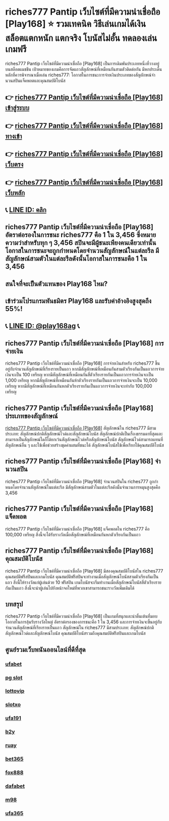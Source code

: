 
# riches777 Pantip เว็บไซต์ที่มีความน่าเชื่อถือ [Play168] ⭐ รวมเทคนิค วิธีเล่นเกมได้เงิน สล็อตแตกหนัก แตกจริง โบนัสไม่อั้น ทดลองเล่นเกมฟรี

riches777 Pantip เว็บไซต์ที่มีความน่าเชื่อถือ [Play168] เป็นการเดิมพันประเภทหนึ่งที่วางอยู่บนสล็อตแมชชีน เป้าหมายของเกมคือการจัดแถวสัญลักษณ์ที่เหมือนกันสามตัวติดต่อกัน มีหกประเด็นหลักที่ควรพิจารณาเมื่อเล่น riches777: โอกาสในการชนะการจ่ายเงินประเภทของสัญลักษณ์จํานวนสปินแจ็คพอตและคุณสมบัติโบนัส

## 👉 [riches777 Pantip เว็บไซต์ที่มีความน่าเชื่อถือ [Play168] เข้าสู่ระบบ](https://bit.ly/3TCj9rY)
## 👉 [riches777 Pantip เว็บไซต์ที่มีความน่าเชื่อถือ [Play168] ทางเข้า](https://bit.ly/3TCj9rY)
## 👉 [riches777 Pantip เว็บไซต์ที่มีความน่าเชื่อถือ [Play168] เว็บตรง](https://bit.ly/3TCj9rY)
## 👉 [riches777 Pantip เว็บไซต์ที่มีความน่าเชื่อถือ [Play168] เว็บหลัก](https://bit.ly/3TCj9rY)
## 📞 [LINE ID: คลิก](https://line.me/R/ti/p/@342mcrfd)

## riches777 Pantip เว็บไซต์ที่มีความน่าเชื่อถือ [Play168] อัตราต่อรองในการชนะ riches777 คือ 1 ใน 3,456 ซึ่งหมายความว่าสําหรับทุก ๆ 3,456 สปินจะมีผู้ชนะเพียงคนเดียวเท่านั้น โอกาสในการชนะจะถูกกําหนดโดยจํานวนสัญลักษณ์ในแต่ละรีล มีสัญลักษณ์สามตัวในแต่ละรีลดังนั้นโอกาสในการชนะคือ 1 ใน 3,456

## สนใจที่จะเป็นตัวแทนของ Play168 ไหม?
## เข้าร่วมโปรแกรมพันธมิตร Play168 และรับค่าอ้างอิงสูงสุดถึง 55%!
## 📞 [LINE ID: @play168ag](https://bit.ly/3RSGiFl) 📞

## riches777 Pantip เว็บไซต์ที่มีความน่าเชื่อถือ [Play168] การจ่ายเงิน
riches777 Pantip เว็บไซต์ที่มีความน่าเชื่อถือ [Play168] การจ่ายเงินสําหรับ riches777 ขึ้นอยู่กับจํานวนสัญลักษณ์ที่เรียงรายเป็นแถว หากมีสัญลักษณ์ที่เหมือนกันสามตัวเรียงกันเป็นแถวการจ่ายเงินจะเป็น 100 เหรียญ หากมีสัญลักษณ์ที่เหมือนกันสี่ตัวเรียงรายกันเป็นแถวการจ่ายเงินจะเป็น 1,000 เหรียญ หากมีสัญลักษณ์ที่เหมือนกันห้าตัวเรียงรายกันเป็นแถวการจ่ายเงินจะเป็น 10,000 เหรียญ หากมีสัญลักษณ์ที่เหมือนกันหกตัวเรียงรายกันเป็นแถวการจ่ายเงินจะเท่ากับ 100,000 เหรียญ

## riches777 Pantip เว็บไซต์ที่มีความน่าเชื่อถือ [Play168] ประเภทของสัญลักษณ์
[riches777 Pantip เว็บไซต์ที่มีความน่าเชื่อถือ [Play168]](https://atom.io/themes/riches777%20%E0%B9%80%E0%B8%A7%E0%B9%87%E0%B8%9A%E0%B8%95%E0%B8%A3%E0%B8%87) สัญลักษณ์ใน riches777 มีสามประเภท: สัญลักษณ์ปกติสัญลักษณ์ไวด์และสัญลักษณ์โบนัส สัญลักษณ์ปกติเป็นเรื่องธรรมดาที่สุดและสามารถเป็นสัญลักษณ์ใดก็ได้ยกเว้นสัญลักษณ์ไวด์หรือสัญลักษณ์โบนัส สัญลักษณ์ไวด์สามารถแทนที่สัญลักษณ์อื่น ๆ และใช้เพื่อช่วยสร้างชุดค่าผสมที่ชนะได้ สัญลักษณ์โบนัสใช้เพื่อเรียกใช้คุณสมบัติโบนัส

## riches777 Pantip เว็บไซต์ที่มีความน่าเชื่อถือ [Play168] จํานวนสปิน
riches777 Pantip เว็บไซต์ที่มีความน่าเชื่อถือ [Play168] จํานวนสปินใน riches777 ถูกกําหนดโดยจํานวนสัญลักษณ์ในแต่ละรีล มีสัญลักษณ์สามตัวในแต่ละรีลดังนั้นจํานวนการหมุนสูงสุดคือ 3,456

## riches777 Pantip เว็บไซต์ที่มีความน่าเชื่อถือ [Play168] แจ็คพอต
riches777 Pantip เว็บไซต์ที่มีความน่าเชื่อถือ [Play168] แจ็คพอตใน riches777 คือ 100,000 เหรียญ สิ่งนี้จะได้รับรางวัลเมื่อสัญลักษณ์ที่เหมือนกันหกตัวเรียงกันเป็นแถว

## riches777 Pantip เว็บไซต์ที่มีความน่าเชื่อถือ [Play168] คุณสมบัติโบนัส
riches777 Pantip เว็บไซต์ที่มีความน่าเชื่อถือ [Play168] มีสองคุณสมบัติโบนัสใน riches777 คุณสมบัติฟรีสปินและเกมโบนัส คุณสมบัติฟรีสปินจะทํางานเมื่อสัญลักษณ์โบนัสสามตัวเรียงกันเป็นแถว สิ่งนี้ให้รางวัลแก่ผู้เล่นด้วย 10 ฟรีสปิน เกมโบนัสจะเริ่มทํางานเมื่อสัญลักษณ์โบนัสสี่ตัวเรียงรายกันเป็นแถว สิ่งนี้จะนําผู้เล่นไปยังหน้าจอใหม่ที่พวกเขาสามารถชนะรางวัลเพิ่มเติมได้

## บทสรุป
riches777 Pantip เว็บไซต์ที่มีความน่าเชื่อถือ [Play168] เป็นเกมที่สนุกและน่าตื่นเต้นที่มอบโอกาสในการลุ้นรับรางวัลใหญ่ อัตราต่อรองของการชนะคือ 1 ใน 3,456 และการจ่ายเงินจะขึ้นอยู่กับจํานวนสัญลักษณ์ที่เรียงรายเป็นแถว สัญลักษณ์ใน riches777 มีสามประเภท: สัญลักษณ์ปกติสัญลักษณ์ไวด์และสัญลักษณ์โบนัส คุณสมบัติโบนัสรวมถึงคุณสมบัติฟรีสปินและเกมโบนัส

## ศูนย์รวมเว็บพนันออนไลน์ที่ดีที่สุด
### [ufabet](https://atom.io/packages/ufabet)
### [pg slot](https://atom.io/themes/pg%20slot)
### [lottovip](https://atom.io/packages/lottovip)
### [slotxo](https://atom.io/packages/slotxo)
### [ufa191](https://atom.io/packages/ufa191)
### [b2y](https://atom.io/packages/b2y)
### [ruay](https://atom.io/themes/ruay)
### [bet365](https://atom.io/packages/bet365)
### [fox888](https://atom.io/packages/fox888)
### [dafabet](https://atom.io/packages/dafabet)
### [m98](https://atom.io/packages/m98)
### [ufa365](https://atom.io/packages/ufa365)